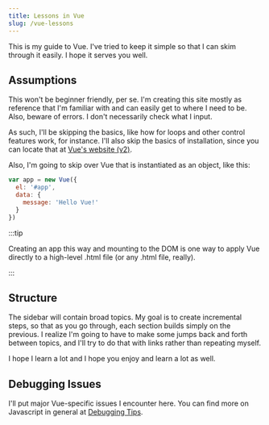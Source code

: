 ```yaml
---
title: Lessons in Vue
slug: /vue-lessons
---
```

This is my guide to Vue. I've tried to keep it simple so that I can skim through it easily. I hope it serves you well.
## Assumptions

This won't be beginner friendly, per se. I'm creating this site mostly as reference that I'm familiar with and can easily get to where I need to be. Also, beware of errors. I don't necessarily check what I input.

As such, I'll be skipping the basics, like how for loops and other control features work, for instance. I'll also skip the basics of installation, since you can locate that at [Vue's website (v2)](https://vuejs.org/v2/guide/).

Also, I'm going to skip over Vue that is instantiated as an object, like this:
```javascript
var app = new Vue({
  el: '#app',
  data: {
    message: 'Hello Vue!'
  }
})
```
:::tip

Creating an app this way and mounting to the DOM is one way to apply Vue directly to a high-level .html file (or any .html file, really).

:::

## Structure

The sidebar will contain broad topics. My goal is to create incremental steps, so that as you go through, each section builds simply on the previous. I realize I'm going to have to make some jumps back and forth between topics, and I'll try to do that with links rather than repeating myself.

I hope I learn a lot and I hope you enjoy and learn a lot as well.


## Debugging Issues
I'll put major Vue-specific issues I encounter here. You can find more on Javascript in general at [Debugging Tips](js/debugging-tips.md).
